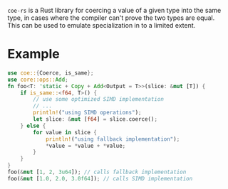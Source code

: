 `coe-rs` is a Rust library for coercing a value of a given type into the same type, in cases
where the compiler can't prove the two types are equal.  
This can be used to emulate specialization in to a limited extent.

# Example

```rs
use coe::{Coerce, is_same};
use core::ops::Add;
fn foo<T: 'static + Copy + Add<Output = T>>(slice: &mut [T]) {
    if is_same::<f64, T>() {
        // use some optimized SIMD implementation
        // ...
        println!("using SIMD operations");
        let slice: &mut [f64] = slice.coerce();
    } else {
        for value in slice {
            println!("using fallback implementation");
            *value = *value + *value;
        }
    }
}
foo(&mut [1, 2, 3u64]); // calls fallback implementation
foo(&mut [1.0, 2.0, 3.0f64]); // calls SIMD implementation
```

